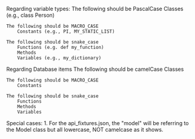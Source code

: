 <!-- different cases explained: https://medium.com/nerd-for-tech/programming-case-types-explained-143cad3681e3 -->

Regarding variable types:
The following should be PascalCase
Classes (e.g., class Person)

    The following should be MACRO_CASE
        Constants (e.g., PI, MY_STATIC_LIST)

    The following should be snake_case
        Functions (e.g. def my_function)
        Methods
        Variables (e.g., my_dictionary)

Regarding Database items
The following should be camelCase
Classes

    The following should be MACRO_CASE
        Constants

    The following should be snake_case
        Functions
        Methods
        Variables

Special cases: 1. For the api_fixtures.json, the "model" will be referring to the Model class but all lowercase, NOT camelcase as it shows.

